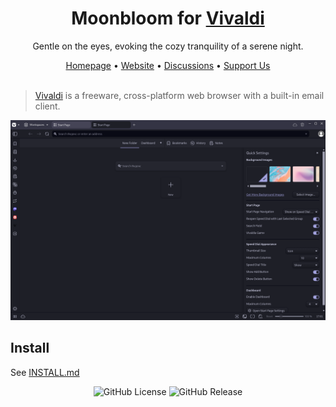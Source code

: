 <div style="text-align: center;">
  <h1>Moonbloom for <a href="https://vivaldi.com">Vivaldi</a></h1>
  <p>Gentle on the eyes, evoking the cozy tranquility of a serene night.</p>
  <span><a href="https://github.com/moonbloom-theme/moonbloom">Homepage</a> • <a href="https://moonbloom.teplostanski.dev">Website</a> • <a href="https://github.com/orgs/moonbloom-theme/discussions">Discussions</a> • <a href="https://donate.teplostanski.dev">Support Us</a></span>
</div>

<br/>

> [Vivaldi](https://vivaldi.com) is a freeware, cross-platform web browser with a built-in email client.

<img width="720px" src="./screen.png">

## Install
See [INSTALL.md](./INSTALL.md)

<p style="text-align: center;">
  <img alt="GitHub License" src="https://img.shields.io/github/license/moonbloom-theme/vivaldi?style=flat-square&labelColor=%231e1f27&color=%23E8C87E">
  <img alt="GitHub Release" src="https://img.shields.io/github/v/release/moonbloom-theme/vivaldi?include_prereleases&display_name=release&style=flat-square&labelColor=%231e1f27&color=%23E8C87E">
</p>
